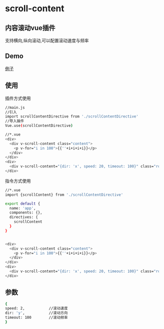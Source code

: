 
# scroll-content

## 内容滚动vue插件

支持横向,纵向滚动,可以配置滚动速度与频率

## Demo

[例子](https://zeminglun.github.io/scrollContent/index.html)

## 使用

插件方式使用
```bash
//main.js
//引入
import scrollContentDirective from './scrollContentDirective'
//导入插件
Vue.use(scrollContentDirective)

//*.vue
<div>
  <div v-scroll-content class="content">
    <p v-for="i in 100">{{''+i+i+i+i}}</p>
  </div>
</div>
<div>
  <div v-scroll-content="{dir: 'x', speed: 20, timeout: 100}" class="row"><span v-for="i in 100">{{''+i+i+i+i}}</span></div>
</div>
```

指令方式使用
```bash
//*.vue
import {scrollContent} from './scrollContentDirective'

export default {
  name: 'app',
  components: {},
  directives: {
    scrollContent
  }
}


<div>
  <div v-scroll-content class="content">
    <p v-for="i in 100">{{''+i+i+i+i}}</p>
  </div>
</div>
<div>
  <div v-scroll-content="{dir: 'x', speed: 20, timeout: 100}" class="row"><span v-for="i in 100">{{''+i+i+i+i}}</span></div>
</div>
```

## 参数
```bash
{
speed: 2,           //滚动速度
dir: 'y',           //滚动方向
timeout: 100        //滚动频率
}
```
